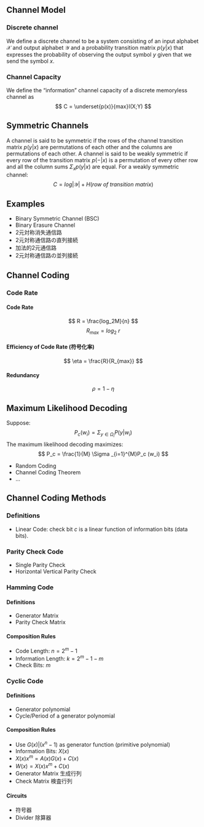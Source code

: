 ## Channel Model
### Discrete channel
We define a discrete channel to be a system consisting of an input alphabet $\mathcal{X}$ and output alphabet $\mathcal{Y}$ and a probability transition matrix $p(y|x)$ that expresses the probability of observing the output symbol $y$ given that we send the symbol $x$.

### Channel Capacity
We define the “information” channel capacity of a discrete memoryless channel as
$$
C = \underset{p(x)}{max}I(X;Y)
$$
## Symmetric Channels
A channel is said to be symmetric if the rows of the channel transition matrix $p(y|x)$ are permutations of each other and the columns are permutations of each other. 
A channel is said to be weakly symmetric if every row of the transition matrix $p(-|x)$ is a permutation of every other row and all the column sums $\Sigma _x p(y|x)$ are equal.
For a weakly symmetric channel:
$$
C = log|\mathcal{Y}| + H(row\ of\ transition\ matrix)
$$
## Examples
- Binary Symmetric Channel (BSC)
- Binary Erasure Channel
- 2元対称消失通信路
- 2元対称通信路の直列接続
- 加法的2元通信路
- 2元対称通信路の並列接続
## Channel Coding
### Code Rate
#### Code Rate
$$
R = \frac{log_2M}{n}
$$
$$
R_{max} = log_2\ r
$$
#### Efficiency of Code Rate (符号化率)
$$
\eta = \frac{R}{R_{max}}
$$
#### Redundancy
$$
\rho = 1 - \eta
$$
## Maximum Likelihood Decoding
Suppose:
$$
P_c(w_i) = \Sigma _{y \in \Omega _i} P(y|w_i)
$$
The maximum likelihood decoding maximizes:
$$
P_c = \frac{1}{M} \Sigma _{i=1}^{M}P_c (w_i)
$$
- Random Coding
- Channel Coding Theorem
- ...
## Channel Coding Methods
### Definitions
- Linear Code: check bit $c$ is a linear function of information bits (data bits).
### Parity Check Code
- Single Parity Check
- Horizontal Vertical Parity Check
### Hamming Code
#### Definitions
- Generator Matrix
- Parity Check Matrix
#### Composition Rules
- Code Length: $n = 2^m - 1$
- Information Length: $k = 2^m - 1 - m$
- Check Bits: $m$
### Cyclic Code
#### Definitions
- Generator polynomial
- Cycle/Period of a generator polynomial
#### Composition Rules
- Use $G(x) | (x^n - 1)$ as generator function (primitive polynomial)
- Information Bits: $X(x)$
- $X(x)x^m = A(x)G(x) + C(x)$
- $W(x) = X(x)x^m + C(x)$
- Generator Matrix 生成行列
- Check Matrix 検査行列
#### Circuits
- 符号器
- Divider 除算器